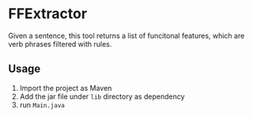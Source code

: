 # FFExtractor

Given a sentence, this tool returns a list of funcitonal features, which are verb phrases filtered with rules.

## Usage

1. Import the project as Maven
2. Add the jar file under `lib` directory as dependency
3. run `Main.java`

